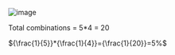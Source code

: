 ![image](https://github.com/user-attachments/assets/ce902671-0c64-4b2a-adb4-aa13900ac6b5)

 Total combinations = 5*4 = 20

${\frac{1}{5}}*{\frac{1}{4}}={\frac{1}{20}}=5%$ 
